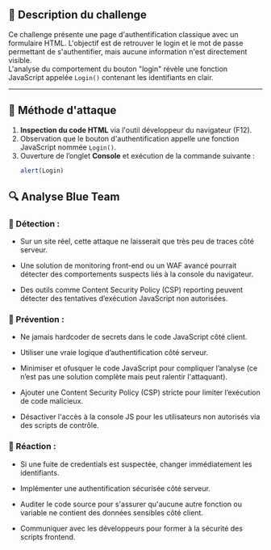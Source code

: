 ## 📌 Description du challenge

Ce challenge présente une page d'authentification classique avec un formulaire HTML. L'objectif est de retrouver le login et le mot de passe permettant de s'authentifier, mais aucune information n'est directement visible.  
L'analyse du comportement du bouton "login" révèle une fonction JavaScript appelée `Login()` contenant les identifiants en clair.

---

## 🚀 Méthode d'attaque

1. **Inspection du code HTML** via l'outil développeur du navigateur (F12).
2. Observation que le bouton d'authentification appelle une fonction JavaScript nommée `Login()`.
3. Ouverture de l’onglet **Console** et exécution de la commande suivante :
   ```js
   alert(Login)

## 🔍 Analyse Blue Team
### 🔹 Détection :

- Sur un site réel, cette attaque ne laisserait que très peu de traces côté serveur.

- Une solution de monitoring front-end ou un WAF avancé pourrait détecter des comportements suspects liés à la console du navigateur.

- Des outils comme Content Security Policy (CSP) reporting peuvent détecter des tentatives d’exécution JavaScript non autorisées.

### 🔹 Prévention :

- Ne jamais hardcoder de secrets dans le code JavaScript côté client.

- Utiliser une vraie logique d’authentification côté serveur.

- Minimiser et ofusquer le code JavaScript pour compliquer l’analyse (ce n’est pas une solution complète mais peut ralentir l'attaquant).

- Ajouter une Content Security Policy (CSP) stricte pour limiter l’exécution de code malicieux.

- Désactiver l'accès à la console JS pour les utilisateurs non autorisés via des scripts de contrôle.

### 🔹 Réaction :

- Si une fuite de credentials est suspectée, changer immédiatement les identifiants.

- Implémenter une authentification sécurisée côté serveur.

- Auditer le code source pour s'assurer qu'aucune autre fonction ou variable ne contient des données sensibles côté client.

- Communiquer avec les développeurs pour former à la sécurité des scripts frontend.